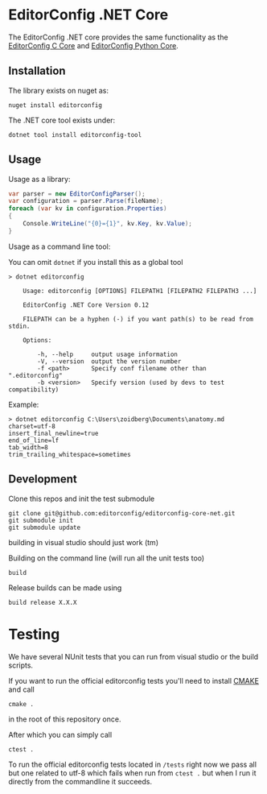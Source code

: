 # EditorConfig .NET Core

The EditorConfig .NET core provides the same functionality as the
[EditorConfig C Core][] and [EditorConfig Python Core][].

## Installation

The library exists on nuget as: 

```
nuget install editorconfig
```

The .NET core tool exists under:

```
dotnet tool install editorconfig-tool
```


## Usage

Usage as a library:

```csharp
var parser = new EditorConfigParser();
var configuration = parser.Parse(fileName);
foreach (var kv in configuration.Properties)
{
    Console.WriteLine("{0}={1}", kv.Key, kv.Value);
}
```

Usage as a command line tool:

You can omit `dotnet` if you install this as a global tool

```
> dotnet editorconfig

    Usage: editorconfig [OPTIONS] FILEPATH1 [FILEPATH2 FILEPATH3 ...]

    EditorConfig .NET Core Version 0.12

    FILEPATH can be a hyphen (-) if you want path(s) to be read from stdin.

    Options:

        -h, --help     output usage information
        -V, --version  output the version number
        -f <path>      Specify conf filename other than ".editorconfig"
        -b <version>   Specify version (used by devs to test compatibility)
```

Example:

    > dotnet editorconfig C:\Users\zoidberg\Documents\anatomy.md
    charset=utf-8
    insert_final_newline=true
    end_of_line=lf
    tab_width=8
    trim_trailing_whitespace=sometimes


## Development

Clone this repos and init the test submodule
```
git clone git@github.com:editorconfig/editorconfig-core-net.git
git submodule init
git submodule update
```

building in visual studio should just work (tm)

Building on the command line (will run all the unit tests too)

```
build
```

Release builds can be made using

```
build release X.X.X
```

# Testing

We have several NUnit tests that you can run from visual studio or the build scripts. 

If you want to run the official editorconfig tests you'll need to install [CMAKE](http://www.cmake.org) and call

```
cmake .
``` 

in the root of this repository once.

After which you can simply call 

```
ctest .
```

To run the official editorconfig tests located in `/tests` right now we pass all but one related to utf-8 which fails 
when run from `ctest .` but when I run it directly from the commandline it succeeds.

[EditorConfig C Core]: https://github.com/editorconfig/editorconfig-core
[EditorConfig Python Core]: https://github.com/editorconfig/editorconfig-core-py
[cmake]: http://www.cmake.org
